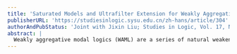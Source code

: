 ```yaml
---
title: 'Saturated Models and Ultrafilter Extension for Weakly Aggregative Modal Logics'
publisherURL: 'https://studiesinlogic.sysu.edu.cn/zh-hans/article/304'
authorAndPubStatus: 'Joint with Jixin Liu; Studies in Logic, Vol. 17, No. 6 (2024): 76–92'
abstract: | 
  Weakly aggregative modal logics (WAML) are a series of natural weakenings of the minimal modal logic K. The natural semantics for them are based on Kripke frames with an (n+1)-ary relation, where □φ is true at a world iff all of its successor N-tuples has at least one world making φ true. We study the notion of saturated models and ultrafilter extension for this relational semantics of WAML. The Goldblatt-Thomason theorem for WAML is proved as an application.
---
```

